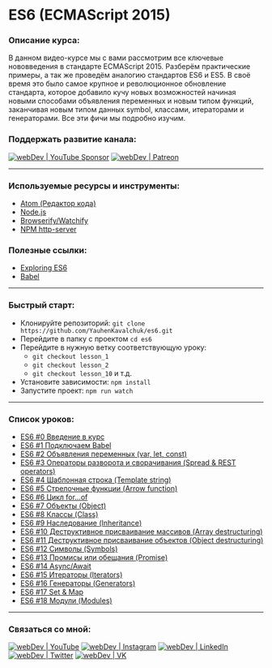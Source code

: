 # ES6 (ECMAScript 2015)

### Описание курса:
В данном видео-курсе мы с вами рассмотрим все ключевые нововведения в стандарте ECMAScript 2015. Разберём практические примеры, а так же проведём аналогию стандартов ES6 и ES5. В своё время это было самое крупное и революционное обновление стандарта, которое добавило кучу новых возможностей начиная новыми способами объявления переменных и новым типом функций, заканчивая новым типом данных symbol, классами, итераторами и генераторами. Все эти фичи мы подробно изучим.

### Поддержать развитие канала:
[<img alt="webDev | YouTube Sponsor" src="https://img.shields.io/badge/Become a sponsor-F70000.svg?&style=for-the-badge&logo=youtube&logoColor=fff" />][sponsor]
[<img alt="webDev | Patreon" src="https://img.shields.io/badge/Become a patron-EF6451.svg?&style=for-the-badge&logo=patreon&logoColor=fff" />][patron]

---

### Используемые ресурсы и инструменты:
- [Atom (Редактор кода)](https://atom.io/)
- [Node.js](https://nodejs.org/en/)
- [Browserify/Watchify](https://github.com/browserify/watchify)
- [NPM http-server](https://www.npmjs.com/package/http-server)

### Полезные ссылки:
- [Exploring ES6](http://exploringjs.com/es6/)
- [Babel](https://babeljs.io/docs/en)

---

### Быстрый старт:
- Клонируйте репозиторий: `git clone https://github.com/YauhenKavalchuk/es6.git`
- Перейдите в папку с проектом `cd es6`
- Перейдите в нужную ветку соответствующую уроку:
  - `git checkout lesson_1`
  - `git checkout lesson_2`
  - `git checkout lesson_10` и т.д.
- Установите зависимости: `npm install`
- Запустите проект: `npm run watch`

---

### Список уроков:
- [ES6 #0 Введение в курс](https://youtu.be/3PDq09nqCTs)
- [ES6 #1 Подключаем Babel](https://youtu.be/x_zq1DpaLAU)
- [ES6 #2 Объявления переменных (var, let, const)](https://youtu.be/8SWnTuG0_Mg)
- [ES6 #3 Операторы разворота и сворачивания (Spread & REST operators)](https://youtu.be/MeLPG4NCB6I)
- [ES6 #4 Шаблонная строка (Template string)](https://youtu.be/5l_3YabRaGc)
- [ES6 #5 Стрелочные функции (Arrow function)](https://youtu.be/PGnNVW5n-3g)
- [ES6 #6 Цикл for…of](https://youtu.be/axEG1v0KnrY)
- [ES6 #7 Объекты (Object)](https://youtu.be/Xxaw11ezP7E)
- [ES6 #8 Классы (Class)](https://youtu.be/BASquaxab_w)
- [ES6 #9 Наследование (Inheritance)](https://youtu.be/y_j7RigHZMI)
- [ES6 #10 Деструктивное присваивание массивов (Array destructuring)](https://youtu.be/hwCOzuKzb2g)
- [ES6 #11 Деструктивное присваивание объектов (Object destructuring)](https://youtu.be/9ZsSNKo3cQ8)
- [ES6 #12 Символы (Symbols)](https://youtu.be/XTrXDgc7oHo)
- [ES6 #13 Промисы или обещания (Promise)](https://youtu.be/XD1MKx7eIuQ)
- [ES6 #14 Async/Await](https://youtu.be/b17RVAqp5QA)
- [ES6 #15 Итераторы (Iterators)](https://youtu.be/HToDur7Gkkw)
- [ES6 #16 Генераторы (Generators)](https://youtu.be/ejdhriCfF8s)
- [ES6 #17 Set & Map](https://youtu.be/eiERfNjeeUc)
- [ES6 #18 Модули (Modules)](https://youtu.be/q_tHi37EMic)

---

### Связаться со мной:
[<img alt="webDev | YouTube" src="https://img.shields.io/badge/youtube-FF0000.svg?&style=for-the-badge&logo=Instagram&logoColor=white" />][youtube]
[<img alt="webDev | Instagram" src="https://img.shields.io/badge/instagram-E4405F.svg?&style=for-the-badge&logo=Instagram&logoColor=white" />][instagram]
[<img alt="webDev | LinkedIn" src="https://img.shields.io/badge/linkedin-0077B5.svg?&style=for-the-badge&logo=linkedin&logoColor=white" />][linkedin]
[<img alt="webDev | Twitter" src="https://img.shields.io/badge/twitter-1DA1F2.svg?&style=for-the-badge&logo=Twitter&logoColor=white" />][twitter]
[<img alt="webDev | VK" src="https://img.shields.io/badge/vk-4680C2.svg?&style=for-the-badge&logo=Twitter&logoColor=white" />][vk]

[youtube]: https://youtube.com/YauhenKavalchuk
[instagram]: https://instagram.com/YauhenKavalchuk
[linkedin]: https://linkedin.com/in/YauhenKavalchuk
[vk]: https://vk.com/YauhenKavalchuk
[twitter]: https://twitter.com/YauhenKavalchuk
[sponsor]: https://www.youtube.com/channel/UCE9ODjNIkOHrnSdkYWLfYhg/join
[patron]: https://www.patreon.com/YauhenKavalchuk
